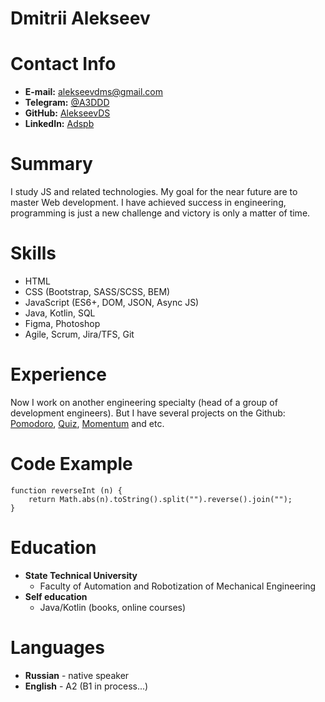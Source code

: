 # Dmitrii Alekseev

# Contact Info
* **E-mail:** [alekseevdms@gmail.com](mailto:alekseevdms@gmail.com)
* **Telegram:** [@A3DDD](https://t.me/a3ddd)
* **GitHub:** [AlekseevDS](https://github.com/AlekseevDS)
* **LinkedIn:** [Adspb](https://www.linkedin.com/in/dmitry-alekseev-adspb)

# Summary
I study JS and related technologies.
My goal for the near future are to master Web development.
I have achieved success in engineering, programming
is just a new challenge and victory is only a matter of time.

# Skills

* HTML
* CSS (Bootstrap, SASS/SCSS, BEM)
* JavaScript (ES6+, DOM, JSON, Async JS)
* Java, Kotlin, SQL
* Figma, Photoshop
* Agile, Scrum, Jira/TFS, Git

# Experience
Now I work on another engineering specialty
(head of a group of development engineers).
But I have several projects on the Github:
[Pomodoro](https://github.com/AlekseevDS/RSShool2021-Android-task-Pomodoro.git),
[Quiz](https://github.com/AlekseevDS/rsschool2021-Android-task-quiz.git),
[Momentum](https://github.com/AlekseevDS/momentum.git)
and etc.

# Code Example

```
function reverseInt (n) {
    return Math.abs(n).toString().split("").reverse().join("");
}
```
# Education

* **State Technical University**
    * Faculty of Automation and Robotization of Mechanical Engineering
* **Self education**
    * Java/Kotlin (books, online courses)

# Languages

* **Russian** - native speaker
* **English** - A2 (B1 in process...)